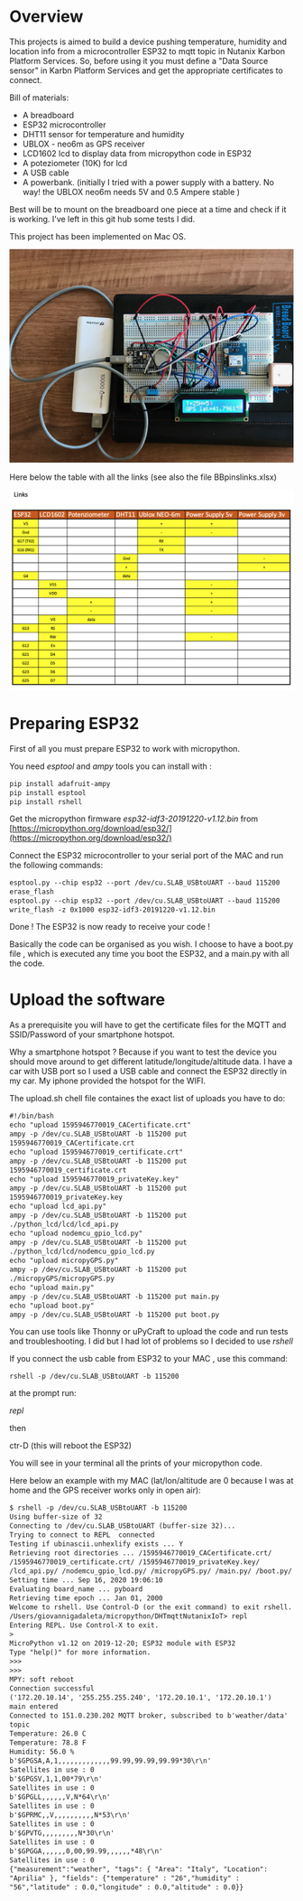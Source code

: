 # Overview

This projects is aimed to build a device pushing temperature, humidity and location info from a microcontroller ESP32 to mqtt topic in Nutanix Karbon Platform Services. So, before using it you must define a "Data Source sensor" in Karbn Platform Services and get the appropriate  certificates to connect.

Bill of materials:

* A breadboard
* ESP32 microcontroller
* DHT11 sensor for temperature and humidity
* UBLOX - neo6m as GPS receiver
* LCD1602 lcd to display data from micropython code in ESP32
* A poteziometer (10K) for lcd
* A USB cable
* A powerbank. (initially I tried with a power supply with a battery. No way! the UBLOX neo6m needs 5V and 0.5 Ampere stable )

Best will be to mount on the breadboard one piece at a time and check if it is working. I've left in this git hub some tests I did.

This project has been implemented on Mac OS.

!["BreadBoard"](ESP32-DHT11-UBlox-LCD.jpg)

Here below the table with all the links (see also the file BBpinslinks.xlsx)

!["Links"](links.png)


# Preparing ESP32

First of all you must prepare ESP32 to work with micropython.

You need *esptool* and *ampy* tools you can install with :

```
pip install adafruit-ampy
pip install esptool
pip install rshell
```

Get the micropython firmware *esp32-idf3-20191220-v1.12.bin* from [https://micropython.org/download/esp32/](https://micropython.org/download/esp32/)

Connect the ESP32 microcontroller to your serial port of the MAC and run the following commands:

```
esptool.py --chip esp32 --port /dev/cu.SLAB_USBtoUART --baud 115200 erase_flash
esptool.py --chip esp32 --port /dev/cu.SLAB_USBtoUART --baud 115200 write_flash -z 0x1000 esp32-idf3-20191220-v1.12.bin
```

Done ! The ESP32 is now ready to receive your code !

Basically the code can be organised as you wish. I choose to have a boot.py file , which is executed any time you boot the ESP32, and a main.py with all the code.

# Upload the software

As a prerequisite you will have to get the certificate files for the MQTT and SSID/Password of your smartphone hotspot.

Why a smartphone hotspot ? Because if you want to test the device you should move around  to get different latitude/longitude/altitude data. I have a car with USB port so I used a USB cable and connect the ESP32 directly in my car. My iphone provided the hotspot for the WIFI.

The upload.sh chell file containes the exact list of uploads you have to do:

```
#!/bin/bash
echo "upload 1595946770019_CACertificate.crt"
ampy -p /dev/cu.SLAB_USBtoUART -b 115200 put 1595946770019_CACertificate.crt
echo "upload 1595946770019_certificate.crt"
ampy -p /dev/cu.SLAB_USBtoUART -b 115200 put 1595946770019_certificate.crt
echo "upload 1595946770019_privateKey.key"
ampy -p /dev/cu.SLAB_USBtoUART -b 115200 put 1595946770019_privateKey.key
echo "upload lcd_api.py"
ampy -p /dev/cu.SLAB_USBtoUART -b 115200 put ./python_lcd/lcd/lcd_api.py
echo "upload nodemcu_gpio_lcd.py"
ampy -p /dev/cu.SLAB_USBtoUART -b 115200 put ./python_lcd/lcd/nodemcu_gpio_lcd.py
echo "upload micropyGPS.py"
ampy -p /dev/cu.SLAB_USBtoUART -b 115200 put ./micropyGPS/micropyGPS.py
echo "upload main.py"
ampy -p /dev/cu.SLAB_USBtoUART -b 115200 put main.py
echo "upload boot.py"
ampy -p /dev/cu.SLAB_USBtoUART -b 115200 put boot.py

```

You can use tools like Thonny or uPyCraft to upload the code and run tests and troubleshooting. I did but I had lot of problems so I decided to use *rshell*

If you connect the usb cable from ESP32 to your MAC , use this command:

````
rshell -p /dev/cu.SLAB_USBtoUART -b 115200
````

at the prompt run:

*repl*

then

ctr-D (this will reboot the ESP32)

You will see in your terminal all the prints of your micropython code.

Here below an example with my MAC (lat/lon/altitude are 0 because I was at home and the GPS receiver works only in open air):

```
$ rshell -p /dev/cu.SLAB_USBtoUART -b 115200
Using buffer-size of 32
Connecting to /dev/cu.SLAB_USBtoUART (buffer-size 32)...
Trying to connect to REPL  connected
Testing if ubinascii.unhexlify exists ... Y
Retrieving root directories ... /1595946770019_CACertificate.crt/ /1595946770019_certificate.crt/ /1595946770019_privateKey.key/ /lcd_api.py/ /nodemcu_gpio_lcd.py/ /micropyGPS.py/ /main.py/ /boot.py/
Setting time ... Sep 16, 2020 19:06:10
Evaluating board_name ... pyboard
Retrieving time epoch ... Jan 01, 2000
Welcome to rshell. Use Control-D (or the exit command) to exit rshell.
/Users/giovannigadaleta/micropython/DHTmqttNutanixIoT> repl
Entering REPL. Use Control-X to exit.
>
MicroPython v1.12 on 2019-12-20; ESP32 module with ESP32
Type "help()" for more information.
>>> 
>>> 
MPY: soft reboot
Connection successful
('172.20.10.14', '255.255.255.240', '172.20.10.1', '172.20.10.1')
main entered
Connected to 151.0.230.202 MQTT broker, subscribed to b'weather/data' topic
Temperature: 26.0 C
Temperature: 78.8 F
Humidity: 56.0 %
b'$GPGSA,A,1,,,,,,,,,,,,,99.99,99.99,99.99*30\r\n'
Satellites in use : 0
b'$GPGSV,1,1,00*79\r\n'
Satellites in use : 0
b'$GPGLL,,,,,,V,N*64\r\n'
Satellites in use : 0
b'$GPRMC,,V,,,,,,,,,,N*53\r\n'
Satellites in use : 0
b'$GPVTG,,,,,,,,,N*30\r\n'
Satellites in use : 0
b'$GPGGA,,,,,,0,00,99.99,,,,,,*48\r\n'
Satellites in use : 0
{"measurement":"weather", "tags": { "Area": "Italy", "Location": "Aprilia" }, "fields": {"temperature" : "26","humidity" : "56","latitude" : 0.0,"longitude" : 0.0,"altitude" : 0.0}}
```
